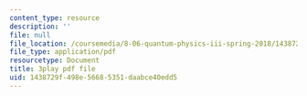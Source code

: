 ```yaml
---
content_type: resource
description: ''
file: null
file_location: /coursemedia/8-06-quantum-physics-iii-spring-2018/1438729f498e56685351daabce40edd5_67yCE-yt0T8.pdf
file_type: application/pdf
resourcetype: Document
title: 3play pdf file
uid: 1438729f-498e-5668-5351-daabce40edd5
---
```

